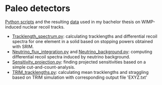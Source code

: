 # Paleo detectors
[Python scripts](python-Scripts) and the resulting [data](Data) used in my bachelor thesis on WIMP-induced nuclear recoil tracks.

- [Tracklength_spectrum.py](python-Scripts/Tracklength_spectrum.py): calculating tracklengths and differential recoil spectra for one element in a solid based on stopping powers obtained with SRIM.
- [Neutrino_flux_integration.py](python-Scripts/Neutrino_flux_integration.py) and [Neutrino_background.py](python-Scripts/Neutrino_background.py): computing differential recoil spectra induced by neutrino background.
- [Sensitivity_projection.py](python-Scripts/Sensitivity_projection.py): finding projected sensitivities based on a simple cut-and-count-analysis.
- [TRIM_tracklengths.py](python-Scripts/TRIM_tracklengths.py): calculating mean tracklengths and straggling based on TRIM simulation with corresponding output file 'EXYZ.txt'
